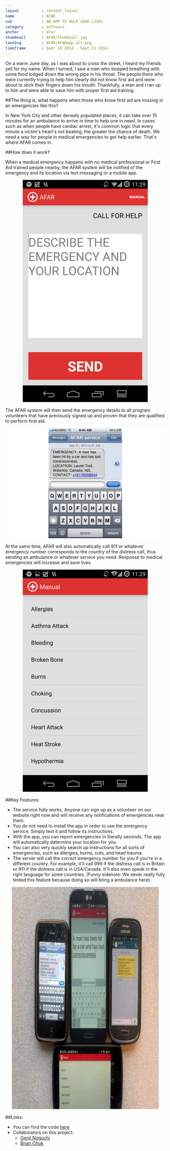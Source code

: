 ```yaml
---
layout          : content_layout
name            : AFAR
sub             : AN APP TO HELP SAVE LIVES
category        : software
anchor          : afar
thumbnail       : AFAR/thumbnail.jpg
landing			: AFAR/AFARapp_all.png
timeframe       : Sept 19 2014 - Sept 21 2014
---
```


On a warm June day, as I was about to cross the street, I heard my friends yell for my name. When I turned, I saw a man who stopped breathing with some food lodged down the wrong pipe in his throat. The people there who were currently trying to help him clearly did not know first aid and were about to stick their fingers down his mouth. Thankfully, a man and I ran up to him and were able to save him with proper first aid training.

##The thing is, what happens when those who know first aid are missing in an emergencies like this?

In New York City and other densely populated places, it can take over 15 minutes for an ambulance to arrive in time to help one in need. In cases such as when people have cardiac arrest, it's common logic that every minute a victim's heart's not beating, the greater the chance of death. We need a way for people in medical emergencies to get help earlier. That's where AFAR comes in.

##How does it work?

When a medical emergency happens with no medical professional or First Aid trained people nearby, the AFAR system will be notified of the emergency and its location via text messaging or a mobile app.


<center>
	<img src="/res/img/src/AFAR/AFARapp_main.png" height="700" alt="This is the main screenshot."/>
</center>


The AFAR system will then send the emergency details to all program volunteers that have previously signed up and proven that they are qualified to perform first aid.


<center>
	<img src="/res/img/src/AFAR/AFARapp_ios.png" alt="AFAR on iOS">
</center>


At the same time, AFAR will also automatically call 911 or whatever emergency number corresponds to the country of the distress call, thus sending an ambulance or whatever service you need.
Response to medical emergencies will increase and save lives.

<center>
	<img src="/res/img/src/AFAR/AFARapp_manual.png" height="700" alt="AFAR's built in manual."/>
</center>

##Key Features:

* The service fully works. Anyone can sign up as a volunteer on our website right now and will receive any notifications of emergencies near them.
* You do not need to install the app in order to use the emergency service. Simply text it and follow its instructions.
* With the app, you can report emergencies in literally seconds. The app will automatically determine your location for you.
* You can also very quickly search up instructions for all sorts of emergencies, such as allergies, burns, cuts, and head trauma.
* The server will call the correct emergency number for you if you're in a different country. For example, it'll call 999 if the distress call is in Britain or 911 if the distress call is in USA/Canada. It'll also even speak in the right language for some countries. (Funny sidenote: We never really fully tested this feature because doing so will bring a ambulance here).


<center>
	<img src="/res/img/src/AFAR/AFARapp_all.png" height="700" alt="AFAR on all devices."/>
</center>

##Links:

* You can find the code [here](https://github.com/afarsystem)
* Collaborators on this project:
	* [Genji Noguchi]("http://genjinoguchi.com")
	* [Brian Chuk]("http://devchuk.github.io")
